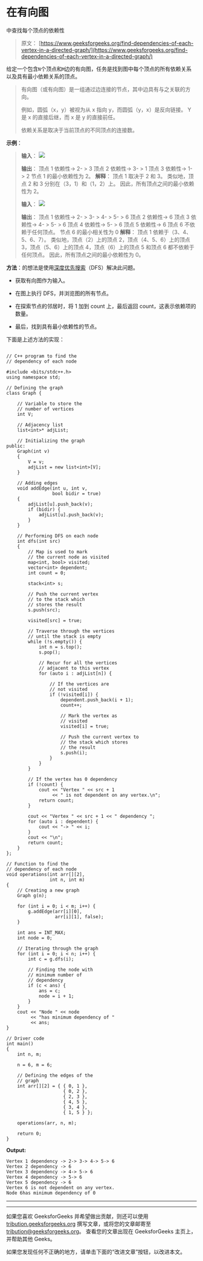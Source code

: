 # 在有向图

中查找每个顶点的依赖性

> 原文： [https://www.geeksforgeeks.org/find-dependencies-of-each-vertex-in-a-directed-graph/](https://www.geeksforgeeks.org/find-dependencies-of-each-vertex-in-a-directed-graph/)

给定一个包含`N`个顶点和`M`边的有向图，任务是找到图中每个顶点的所有依赖关系以及具有最小依赖关系的顶点。

> 有向图（或有向图）是一组通过边连接的节点，其中边具有与之关联的方向。
> 
> 例如，圆弧（x，y）被视为从 x 指向 y，而圆弧（y，x）是反向链接。 Y 是 x 的直接后继，而 x 是 y 的直接前任。
> 
> 依赖关系是取决于当前顶点的不同顶点的连接数。

**示例**：

> **输入**：
> ![](img/f144eb1cb17a15ceb777429631beb70f.png)
> 
> **输出**：
> 顶点 1 依赖性-> 2- > 3
> 顶点 2 依赖性-> 3- > 1
> 顶点 3 依赖性-> 1- > 2
> 节点 1 的最小依赖性为 2。
> **解释**：
> 顶点 1 取决于 2 和 3。
> 类似地，顶点 2 和 3 分别在（3，1）和（1，2）上。
> 因此，所有顶点之间的最小依赖性为 2。
> 
> **输入**：
> ![](img/04f29273cfdc8e9a194954280fdf827f.png)
> 
> **输出**：
> 顶点 1 依赖性-> 2- > 3- > 4- > 5- > 6
> 顶点 2 依赖性-> 6
> 顶点 3 依赖性-> 4- > 5- > 6
> 顶点 4 依赖性-> 5- > 6
> 顶点 5 依赖性-> 6
> 顶点 6 不依赖于任何顶点。
> 节点 6 的最小相关性为 0
> **解释**：
> 顶点 1 依赖于（3、4、5、6、7）。 类似地，顶点（2）上的顶点 2，顶点（4、5、6）上的顶点 3，顶点（5、6）上的顶点 4，顶点（6）上的顶点 5 和顶点 6 都不依赖于任何顶点。
> 因此，所有顶点之间的最小依赖性为 0。

**方法**：的想法是使用[深度优先搜索](https://www.geeksforgeeks.org/depth-first-search-or-dfs-for-a-graph/)（DFS）解决此问题。

*   获取有向图作为输入。

*   在图上执行 DFS，并浏览图的所有节点。

*   在探索节点的邻居时，将 1 加到 count 上，最后返回 count，这表示依赖项的数量。

*   最后，找到具有最小依赖性的节点。

下面是上述方法的实现：

```

// C++ program to find the 
// dependency of each node 

#include <bits/stdc++.h> 
using namespace std; 

// Defining the graph 
class Graph { 

    // Variable to store the 
    // number of vertices 
    int V; 

    // Adjacency list 
    list<int>* adjList; 

    // Initializing the graph 
public: 
    Graph(int v) 
    { 
        V = v; 
        adjList = new list<int>[V]; 
    } 

    // Adding edges 
    void addEdge(int u, int v, 
                 bool bidir = true) 
    { 
        adjList[u].push_back(v); 
        if (bidir) { 
            adjList[u].push_back(v); 
        } 
    } 

    // Performing DFS on each node 
    int dfs(int src) 
    { 
        // Map is used to mark 
        // the current node as visited 
        map<int, bool> visited; 
        vector<int> dependent; 
        int count = 0; 

        stack<int> s; 

        // Push the current vertex 
        // to the stack which 
        // stores the result 
        s.push(src); 

        visited[src] = true; 

        // Traverse through the vertices 
        // until the stack is empty 
        while (!s.empty()) { 
            int n = s.top(); 
            s.pop(); 

            // Recur for all the vertices 
            // adjacent to this vertex 
            for (auto i : adjList[n]) { 

                // If the vertices are 
                // not visited 
                if (!visited[i]) { 
                    dependent.push_back(i + 1); 
                    count++; 

                    // Mark the vertex as 
                    // visited 
                    visited[i] = true; 

                    // Push the current vertex to 
                    // the stack which stores 
                    // the result 
                    s.push(i); 
                } 
            } 
        } 

        // If the vertex has 0 dependency 
        if (!count) { 
            cout << "Vertex " << src + 1 
                 << " is not dependent on any vertex.\n"; 
            return count; 
        } 

        cout << "Vertex " << src + 1 << " dependency "; 
        for (auto i : dependent) { 
            cout << "-> " << i; 
        } 
        cout << "\n"; 
        return count; 
    } 
}; 

// Function to find the 
// dependency of each node 
void operations(int arr[][2], 
                int n, int m) 
{ 
    // Creating a new graph 
    Graph g(n); 

    for (int i = 0; i < m; i++) { 
        g.addEdge(arr[i][0], 
                  arr[i][1], false); 
    } 

    int ans = INT_MAX; 
    int node = 0; 

    // Iterating through the graph 
    for (int i = 0; i < n; i++) { 
        int c = g.dfs(i); 

        // Finding the node with 
        // minimum number of 
        // dependency 
        if (c < ans) { 
            ans = c; 
            node = i + 1; 
        } 
    } 
    cout << "Node " << node 
         << "has minimum dependency of "
         << ans; 
} 

// Driver code 
int main() 
{ 
    int n, m; 

    n = 6, m = 6; 

    // Defining the edges of the 
    // graph 
    int arr[][2] = { { 0, 1 }, 
                     { 0, 2 }, 
                     { 2, 3 }, 
                     { 4, 5 }, 
                     { 3, 4 }, 
                     { 1, 5 } }; 

    operations(arr, n, m); 

    return 0; 
} 

```

**Output:**

```
Vertex 1 dependency -> 2-> 3-> 4-> 5-> 6
Vertex 2 dependency -> 6
Vertex 3 dependency -> 4-> 5-> 6
Vertex 4 dependency -> 5-> 6
Vertex 5 dependency -> 6
Vertex 6 is not dependent on any vertex.
Node 6has minimum dependency of 0

```



* * *

* * *

如果您喜欢 GeeksforGeeks 并希望做出贡献，则还可以使用 [tribution.geeksforgeeks.org](https://contribute.geeksforgeeks.org/) 撰写文章，或将您的文章邮寄至 tribution@geeksforgeeks.org。 查看您的文章出现在 GeeksforGeeks 主页上，并帮助其他 Geeks。

如果您发现任何不正确的地方，请单击下面的“改进文章”按钮，以改进本文。